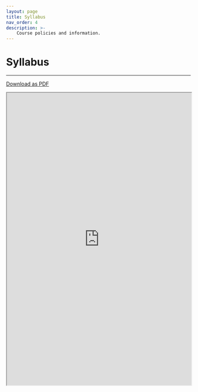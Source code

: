```yaml
---
layout: page
title: Syllabus
nav_order: 4
description: >-
    Course policies and information.
---
```


# Syllabus

<hr>

<a href="https://ph142-ucb.github.io/sp23/src/syllabus-ph142-sp23.pdf">Download as PDF</a>

<iframe src="https://docs.google.com/document/d/1uI6H5PyPDFLrAcmy3AYb3dP6i91nW0B0/preview" width="100%" height="800"></iframe>